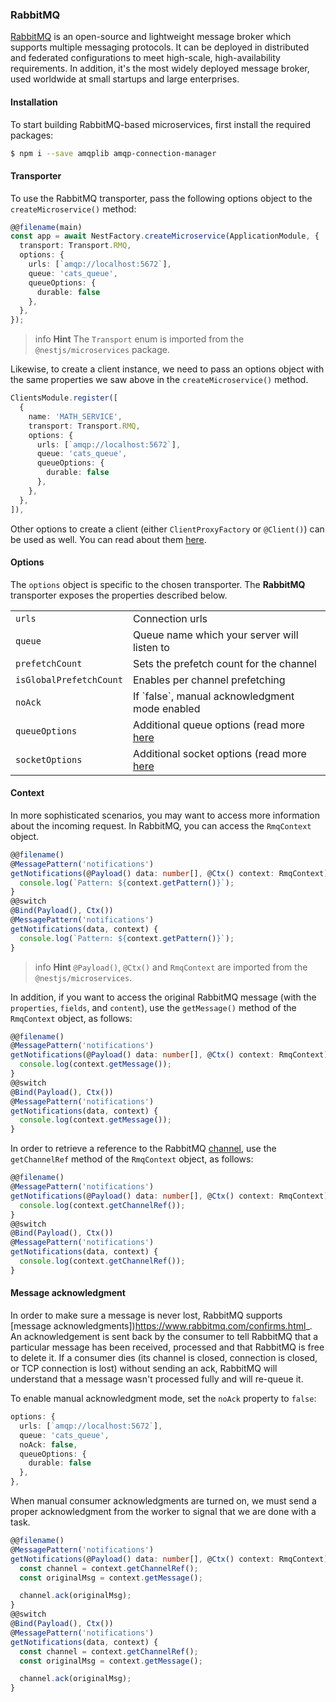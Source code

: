 ### RabbitMQ

[RabbitMQ](https://www.rabbitmq.com/) is an open-source and lightweight message broker which supports multiple messaging protocols. It can be deployed in distributed and federated configurations to meet high-scale, high-availability requirements. In addition, it's the most widely deployed message broker, used worldwide at small startups and large enterprises.

#### Installation

To start building RabbitMQ-based microservices, first install the required packages:

```bash
$ npm i --save amqplib amqp-connection-manager
```

#### Transporter

To use the RabbitMQ transporter, pass the following options object to the `createMicroservice()` method:

```typescript
@@filename(main)
const app = await NestFactory.createMicroservice(ApplicationModule, {
  transport: Transport.RMQ,
  options: {
    urls: [`amqp://localhost:5672`],
    queue: 'cats_queue',
    queueOptions: {
      durable: false
    },
  },
});
```

> info **Hint** The `Transport` enum is imported from the `@nestjs/microservices` package.

Likewise, to create a client instance, we need to pass an options object with the same properties we saw above in the `createMicroservice()` method.

```typescript
ClientsModule.register([
  {
    name: 'MATH_SERVICE',
    transport: Transport.RMQ,
    options: {
      urls: [`amqp://localhost:5672`],
      queue: 'cats_queue',
      queueOptions: {
        durable: false
      },
    },
  },
]),
```

Other options to create a client (either `ClientProxyFactory` or `@Client()`) can be used as well. You can read about them [here](https://docs.nestjs.com/microservices/basics#client).

#### Options

The `options` object is specific to the chosen transporter. The <strong>RabbitMQ</strong> transporter exposes the properties described below.

<table>
  <tr>
    <td><code>urls</code></td>
    <td>Connection urls</td>
  </tr>
  <tr>
    <td><code>queue</code></td>
    <td>Queue name which your server will listen to</td>
  </tr>
  <tr>
    <td><code>prefetchCount</code></td>
    <td>Sets the prefetch count for the channel</td>
  </tr>
  <tr>
    <td><code>isGlobalPrefetchCount</code></td>
    <td>Enables per channel prefetching</td>
  </tr>
  <tr>
    <td><code>noAck</code></td>
    <td>If `false`, manual acknowledgment mode enabled</td>
  </tr>
  <tr>
    <td><code>queueOptions</code></td>
    <td>Additional queue options (read more <a href="https://www.squaremobius.net/amqp.node/channel_api.html#assertQueue" rel="nofollow" target="_blank">here</a></td>
  </tr>
  <tr>
    <td><code>socketOptions</code></td>
    <td>Additional socket options (read more <a href="https://www.squaremobius.net/amqp.node/channel_api.html#socket-options" rel="nofollow" target="_blank">here</a></td>
  </tr>
</table>

#### Context

In more sophisticated scenarios, you may want to access more information about the incoming request. In RabbitMQ, you can access the `RmqContext` object.

```typescript
@@filename()
@MessagePattern('notifications')
getNotifications(@Payload() data: number[], @Ctx() context: RmqContext) {
  console.log(`Pattern: ${context.getPattern()}`);
}
@@switch
@Bind(Payload(), Ctx())
@MessagePattern('notifications')
getNotifications(data, context) {
  console.log(`Pattern: ${context.getPattern()}`);
}
```

> info **Hint** `@Payload()`, `@Ctx()` and `RmqContext` are imported from the `@nestjs/microservices`.

In addition, if you want to access the original RabbitMQ message (with the `properties`, `fields`, and `content`), use the `getMessage()` method of the `RmqContext` object, as follows:

```typescript
@@filename()
@MessagePattern('notifications')
getNotifications(@Payload() data: number[], @Ctx() context: RmqContext) {
  console.log(context.getMessage());
}
@@switch
@Bind(Payload(), Ctx())
@MessagePattern('notifications')
getNotifications(data, context) {
  console.log(context.getMessage());
}
```

In order to retrieve a reference to the RabbitMQ [channel](https://www.rabbitmq.com/channels.html), use the `getChannelRef` method of the `RmqContext` object, as follows:

```typescript
@@filename()
@MessagePattern('notifications')
getNotifications(@Payload() data: number[], @Ctx() context: RmqContext) {
  console.log(context.getChannelRef());
}
@@switch
@Bind(Payload(), Ctx())
@MessagePattern('notifications')
getNotifications(data, context) {
  console.log(context.getChannelRef());
}
```

#### Message acknowledgment

In order to make sure a message is never lost, RabbitMQ supports [message acknowledgments])https://www.rabbitmq.com/confirms.html_. An acknowledgement is sent back by the consumer to tell RabbitMQ that a particular message has been received, processed and that RabbitMQ is free to delete it. If a consumer dies (its channel is closed, connection is closed, or TCP connection is lost) without sending an ack, RabbitMQ will understand that a message wasn't processed fully and will re-queue it.

To enable manual acknowledgment mode, set the `noAck` property to `false`:

```typescript
options: {
  urls: [`amqp://localhost:5672`],
  queue: 'cats_queue',
  noAck: false,
  queueOptions: {
    durable: false
  },
},
```

When manual consumer acknowledgments are turned on, we must send a proper acknowledgment from the worker to signal that we are done with a task.

```typescript
@@filename()
@MessagePattern('notifications')
getNotifications(@Payload() data: number[], @Ctx() context: RmqContext) {
  const channel = context.getChannelRef();
  const originalMsg = context.getMessage();

  channel.ack(originalMsg);
}
@@switch
@Bind(Payload(), Ctx())
@MessagePattern('notifications')
getNotifications(data, context) {
  const channel = context.getChannelRef();
  const originalMsg = context.getMessage();

  channel.ack(originalMsg);
}
```
